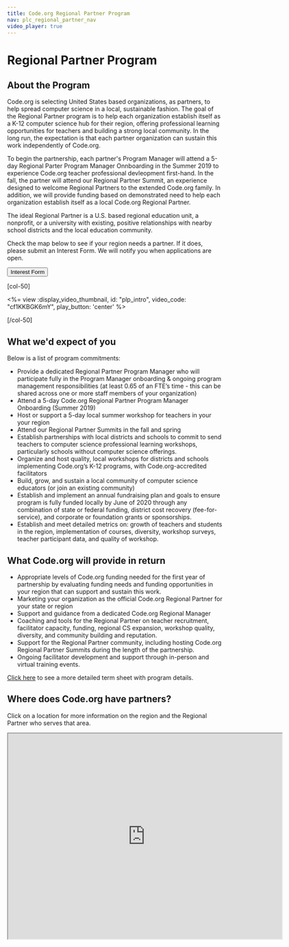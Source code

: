 ```yaml
---
title: Code.org Regional Partner Program
nav: plc_regional_partner_nav
video_player: true
---
```


# Regional Partner Program

## About the Program

Code.org is selecting United States based organizations, as partners, to help spread computer science in a local, sustainable fashion. The goal of the Regional Partner program is to help each organization establish itself as a K-12 computer science hub for their region, offering professional learning opportunities for teachers and building a strong local community. In the long run, the expectation is that each partner organization can sustain this work independently of Code.org.

To begin the partnership, each partner's Program Manager will attend a 5-day Regional Parter Program Manager Onnboarding in the Summer 2019
to experience Code.org teacher professional devleopment first-hand.  In the fall, the partner will attend our Regional Partner Summit, an experience designed to welcome Regional Partners to the extended Code.org family. In addition, we will provide funding based on demonstrated need to help each organization establish itself as a local Code.org Regional Partner.

The ideal Regional Partner is a U.S. based regional education unit, a nonprofit, or a university with existing, positive relationships with nearby school districts and the local education community.

Check the map below to see if your region needs a partner. If it does, please submit an Interest Form. We will notify you when applications are open.

[<button>Interest Form</button>](https://docs.google.com/forms/d/e/1FAIpQLSfuwUxlfQ7HFJ2q_X0NkZvwm-1MxNpxybrM3I2SicA-XvHmIA/viewform)


[col-50]

<%= view :display_video_thumbnail, id: "plp_intro", video_code: "cf1KKBGK6mY", play_button: 'center' %>

[/col-50]

<div style="clear: both;"></div>

## What we'd expect of you
Below is a list of program commitments:

- Provide a dedicated Regional Partner Program Manager who will participate fully in the Program Manager onboarding & ongoing program management responsibilities (at least 0.65 of an FTE’s time - this can be shared across one or more staff members of your organization)
- Attend a 5-day Code.org Regional Partner Program Manager Onboarding (Summer 2019) 
- Host or support a 5-day local summer workshop for teachers in your your region 
- Attend our Regional Partner Summits in the fall and spring
- Establish partnerships with local districts and schools to commit to send teachers to computer science professional learning workshops, particularly schools without computer science offerings.
- Organize and host quality, local workshops for districts and schools implementing Code.org’s K-12 programs, with Code.org-accredited facilitators
- Build, grow, and sustain a local community of computer science educators (or join an existing community)
- Establish and implement an annual fundraising plan and goals to ensure program is fully funded locally by June of 2020 through any combination of state or federal funding, district cost recovery (fee-for-service), and corporate or foundation grants or sponsorships.
- Establish and meet detailed metrics on: growth of teachers and students in the region, implementation of courses, diversity, workshop surveys, teacher participant data, and quality of workshop.


## What Code.org will provide in return
- Appropriate levels of Code.org funding needed for the first year of partnership by evaluating funding needs and funding opportunities in your region that can support and sustain this work.
- Marketing your organization as the official Code.org Regional Partner for your state or region
- Support and guidance from a dedicated Code.org Regional Manager
- Coaching and tools for the Regional Partner on teacher recruitment, facilitator capacity, funding, regional CS expansion, workshop quality, diversity, and community building and reputation.
- Support for the Regional Partner community, including hosting Code.org Regional Partner Summits during the length of the partnership.
- Ongoing facilitator development and support through in-person and virtual training events.


<a href="/educate/regional-partner/terms" target=_blank>Click here</a> to see a more detailed term sheet with program details.


## <a name="locations"></a>Where does Code.org have partners?

Click on a location for more information on the region and the Regional Partner who serves that area.
<br>

<iframe src="https://www.google.com/maps/d/u/0/embed?mid=1dKLjL6y3AKo45c7weK__JI3sxijfbmzq" width="640" height="480"></iframe>
